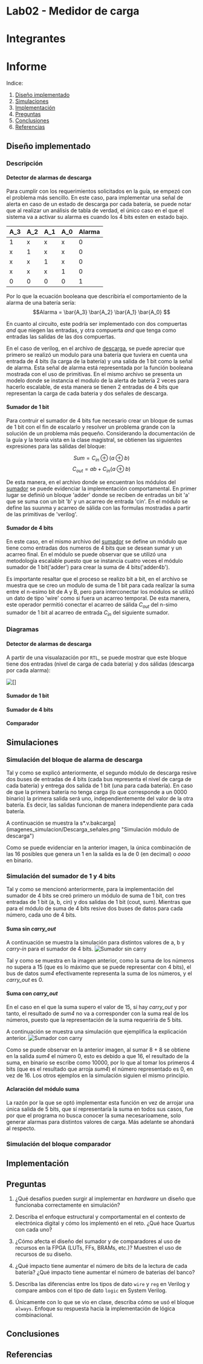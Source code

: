 # Lab02 - Medidor de carga

# Integrantes


# Informe

Indice:

1. [Diseño implementado](#diseño-implementado)
2. [Simulaciones](#simulaciones)
3. [Implementación](#implementación)
4. [Preguntas](#preguntas)
5. [Conclusiones](#conclusiones)
6. [Referencias](#referencias)

## Diseño implementado

### Descripción

#### Detector de alarmas de descarga 

Para cumplir con los requerimientos solicitados en la guía, se empezó con el problema más sencillo. En este caso, para implementar una señal de alerta en caso de un estado de descarga por cada bateria, se puede notar que al realizar un análisis de tabla de verdad, el único caso en el que el sistema va a activar su alarma es cuando los 4 bits esten en estado bajo. 

|A_3 | A_2| A_1| A_0| Alarma|
| ----| ---- | -----| -----| ----|
|1| x|x|x| 0|
|x| 1|x|x| 0|
|x| x|1|x| 0|
|x| x|x|1| 0|
|0| 0|0|0| 1|

Por lo que la ecuación booleana que describiría el comportamiento de la alarma de una batería sería:
$$Alarma = \bar{A_3} \bar{A_2} \bar{A_1} \bar{A_0} $$

En cuanto al circuito, este podría ser implementado con dos compuertas *and* que niegen las entradas, y otra compuerta *and* que tenga como entradas las salidas de las dos compuertas.

En el caso de verilog, en el archivo de [descarga](descarga.v), se puede apreciar que primero se realizó un modulo para una batería que tuviera en cuenta una entrada de 4 bits (la carga de la batería) y una salida de 1 bit como la señal de alarma. Esta señal de alarma está representada por la función booleana mostrada con el uso de primitivas. En el mismo archivo se presenta un modelo donde se instancia el modulo de la alerta de batería 2 veces para hacerlo escalable, de esta manera se tienen 2 entradas de 4 bits que representan la carga de cada bateria y dos señales de descarga. 


#### Sumador de 1 bit

Para contruir el sumador de 4 bits fue necesario crear un bloque de sumas de 1 bit con el fin de escalarlo y resolver un problema grande con la solución de un problema más pequeño. Considerando la documentación de la guía y la teoría vista en la clase magistral, se obtienen las siguientes expresiones para las sálidas del bloque: 

$$Sum = C_{in}\oplus(a \oplus b)  $$
$$C_{out} = ab + C_{in}(a \oplus b)$$

De esta manera, en el archivo donde se encuentran los módulos del [sumador](./src/sumador.v) se puede evidenciar la implementación comportamental. En primer lugar se definió un bloque 'adder' donde se reciben de entradas un bit 'a' que se suma con un bit 'b' y un acarreo de entrada 'cin'. En el módulo se define las suunma y acarreo de sálida con las formulas mostradas a partir de las primitivas de 'verilog'. 


#### Sumador de 4 bits

En este caso, en el mismo archivo del [sumador](./src/sumador.v) se define un módulo que tiene como entradas dos numeros de 4 bits que se desean sumar y un acarreo final. En el módulo se puede observar que se utilizó una metodología escalable puesto que se instancia cuatro veces el módulo sumador de 1 bit('adder') para crear la suma de 4 bits('adder4b'). 

Es importante resaltar que el proceso se realizo bit a bit, en el archivo se muestra que se creo un modulo de suma de 1 bit para cada realizar la suma entre el n-esimo bit de A y B, pero para interconectar los módulos se utilizó un dato de tipo 'wire' como si fuera un acarreo temporal. De esta manera, este operador permitió conectar el acarreo de sálida $C_{out}$ del n-simo sumador de 1 bit al acarreo de entrada $C_{in}$ del siguiente sumador.    



### Diagramas

#### Detector de alarmas de descarga

A partir de una visualazación por ```RTL```, se puede mostrar que este bloque tiene dos entradas (nivel de carga de cada bateria) y dos sálidas (descarga por cada alarma): 

![[]](./imagenes_simulacion/diagrama_alerta_bloque.png)


#### Sumador de 1 bit





#### Sumador de 4 bits




#### Comparador






## Simulaciones 


### Simulación del bloque de alarma de descarga
Tal y como se explicó anteriormente, el segundo módulo de descarga resive dos buses de entradas de 4 bits (cada bus representa el nivel de carga de cada batería) y entrega dos salida de 1 bit (una para cada batería). En caso de que la primera batería no tenga carga (lo que corresponde a un 0000 binario) la primera salida será uno, independientemente del valor de la otra batería. Es decir, las salidas funcionan de manera independiente para cada batería.

A continuación se muestra la s*.v.bakcarga](imagenes_simulacion/Descarga_señales.png "Simulación módulo de descarga")

Como se puede evidenciar en la anterior imagen, la única combinación  de las 16 posibles que genera un 1 en la salida es la de 0 (en decimal) o *oooo* en binario.

### Simulación del sumador de 1 y 4 bits

Tal y como se mencionó anteriormente, para la implementación del sumador de 4 bits se creó primero un módulo de suma de 1 bit, con tres entradas de 1 bit (a, b, cin) y dos salidas de 1 bit (cout, sum). Mientras que para el módulo de suma de 4 bits resive dos buses de datos para cada número, cada uno de 4 bits.
#### Suma sin *carry_out* 
A continuación se muestra la simulación para distintos valores de a, b y *carry-in* para el sumador de 4 bits.
![Sumador sin carry](imagenes_simulacion/sumador_sin_carry.png)

Tal y como se muestra en la imagen anterior, como la suma de los números no supera a 15 (que es lo máximo que se puede representar con 4 bits), el bus de datos *sum4* efectivamente representa la suma de los números, y el *carry_out* es 0.
#### Suma con *carry_out*

En el caso en el que la suma supero el valor de 15, sí hay *carry_out* y por tanto, el resultado de *sum4* no va a corresponder con la suma real de los números, puesto que la representación de la suma requeriría de 5 bits.

A continuación se muestra una simulación que ejemplifica la explicación anterior.
![Sumador con carry](./imagenes_simulacion/sumador_con_carry.png)

Como se puede observar en la anterior imagen, al sumar 8 + 8 se obtiene en la salida *sum4* el número 0, esto es debido a que 16, el resultado de la suma, en binario se escribe como 10000, por lo que al tomar los primeros 4 bits (que es el resultado que arroja *sum4*) el número representado es 0, en vez de 16. 
Los otros ejemplos en la simulación siguien el mismo principio.

#### Aclaración del módulo suma
La razón por la que se optó implementar esta función en vez de arrojar una única salida de 5 bits, que sí representaría la suma en todos sus casos, fue por que el programa no busca conocer la suma necesarioamene, solo generar alarmas para distintos valores de carga. Más adelante se ahondará al respecto.

### Simulación del bloque comparador


## Implementación

## Preguntas

1. ¿Qué desafíos pueden surgir al implementar en *hardware* un diseño que funcionaba correctamente en simulación?

2. Describa el enfoque estructural y comportamental en el contexto de electrónica digital y cómo los implementó en el reto. ¿Qué hace Quartus con cada uno?

3. ¿Cómo afecta el diseño del sumador y de comparadores al uso de recursos en la FPGA (LUTs, FFs, BRAMs, etc.)? Muestren el uso de recursos de su diseño.

4. ¿Qué impacto tiene aumentar el número de bits de la lectura de cada batería? ¿Qué impacto tiene aumentar el número de baterias del banco? 

5. Describa las diferencias entre los tipos de dato ```wire``` y  ```reg``` en Verilog y compare ambos con el tipo de dato ```logic``` en System Verilog.

6. Únicamente con lo que se vio en clase, describa cómo se usó el bloque ```always```. Enfoque su respuesta hacia la implementación de lógica combinacional.




## Conclusiones


## Referencias


